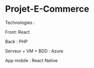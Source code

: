 ﻿# Projet-E-Commerce
Technologies : 

<p> Front: React </p>
<p> Back : PHP <p> 
<p> Serveur + VM + BDD : Azure <p>
<p> App mobile : React Native </p>
